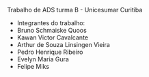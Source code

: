 Trabalho de ADS turma B - Unicesumar Curitiba

 - Integrantes do trabalho:
 - Bruno Schmaiske Quoos
 - Kawan Victor Cavalcante
 - Arthur de Souza Linsingen Vieira 
 - Pedro Henrique Ribeiro
 - Evelyn Maria Gura
 - Felipe Miks
